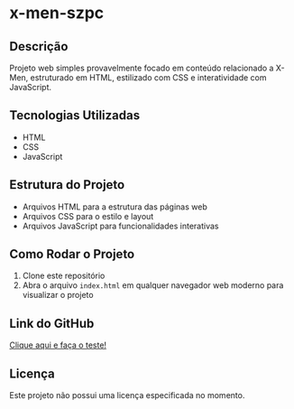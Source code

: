 # x-men-szpc

## Descrição
Projeto web simples provavelmente focado em conteúdo relacionado a X-Men, estruturado em HTML, estilizado com CSS e interatividade com JavaScript.

## Tecnologias Utilizadas
- HTML
- CSS
- JavaScript

## Estrutura do Projeto
- Arquivos HTML para a estrutura das páginas web
- Arquivos CSS para o estilo e layout
- Arquivos JavaScript para funcionalidades interativas

## Como Rodar o Projeto
1. Clone este repositório
2. Abra o arquivo `index.html` em qualquer navegador web moderno para visualizar o projeto

## Link do GitHub
[Clique aqui e faça o teste!]([https://github.com/vinicius-goess/x-men-szpc](https://vinicius-goess.github.io/x-men-szpc/))

## Licença
Este projeto não possui uma licença especificada no momento.
